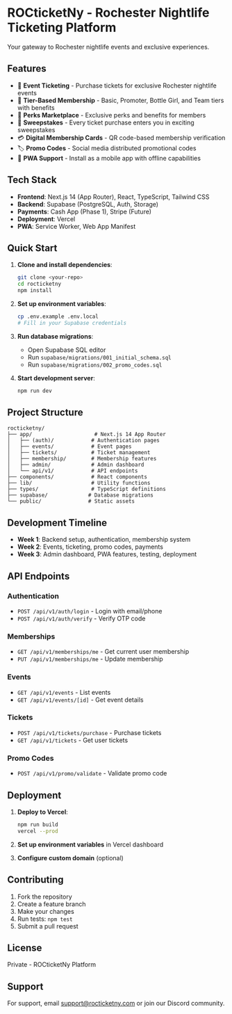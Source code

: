 # ROCticketNy - Rochester Nightlife Ticketing Platform

Your gateway to Rochester nightlife events and exclusive experiences.

## Features

- 🎫 **Event Ticketing** - Purchase tickets for exclusive Rochester nightlife events
- 👑 **Tier-Based Membership** - Basic, Promoter, Bottle Girl, and Team tiers with benefits
- 🎁 **Perks Marketplace** - Exclusive perks and benefits for members
- 🎰 **Sweepstakes** - Every ticket purchase enters you in exciting sweepstakes
- 💳 **Digital Membership Cards** - QR code-based membership verification
- 🏷️ **Promo Codes** - Social media distributed promotional codes
- 📱 **PWA Support** - Install as a mobile app with offline capabilities

## Tech Stack

- **Frontend**: Next.js 14 (App Router), React, TypeScript, Tailwind CSS
- **Backend**: Supabase (PostgreSQL, Auth, Storage)
- **Payments**: Cash App (Phase 1), Stripe (Future)
- **Deployment**: Vercel
- **PWA**: Service Worker, Web App Manifest

## Quick Start

1. **Clone and install dependencies**:
   ```bash
   git clone <your-repo>
   cd rocticketny
   npm install
   ```

2. **Set up environment variables**:
   ```bash
   cp .env.example .env.local
   # Fill in your Supabase credentials
   ```

3. **Run database migrations**:
   - Open Supabase SQL editor
   - Run `supabase/migrations/001_initial_schema.sql`
   - Run `supabase/migrations/002_promo_codes.sql`

4. **Start development server**:
   ```bash
   npm run dev
   ```

## Project Structure

```
rocticketny/
├── app/                    # Next.js 14 App Router
│   ├── (auth)/            # Authentication pages
│   ├── events/            # Event pages
│   ├── tickets/           # Ticket management
│   ├── membership/        # Membership features
│   ├── admin/             # Admin dashboard
│   └── api/v1/            # API endpoints
├── components/            # React components
├── lib/                   # Utility functions
├── types/                 # TypeScript definitions
├── supabase/             # Database migrations
└── public/               # Static assets
```

## Development Timeline

- **Week 1**: Backend setup, authentication, membership system
- **Week 2**: Events, ticketing, promo codes, payments
- **Week 3**: Admin dashboard, PWA features, testing, deployment

## API Endpoints

### Authentication
- `POST /api/v1/auth/login` - Login with email/phone
- `POST /api/v1/auth/verify` - Verify OTP code

### Memberships
- `GET /api/v1/memberships/me` - Get current user membership
- `PUT /api/v1/memberships/me` - Update membership

### Events
- `GET /api/v1/events` - List events
- `GET /api/v1/events/[id]` - Get event details

### Tickets
- `POST /api/v1/tickets/purchase` - Purchase tickets
- `GET /api/v1/tickets` - Get user tickets

### Promo Codes
- `POST /api/v1/promo/validate` - Validate promo code

## Deployment

1. **Deploy to Vercel**:
   ```bash
   npm run build
   vercel --prod
   ```

2. **Set up environment variables** in Vercel dashboard

3. **Configure custom domain** (optional)

## Contributing

1. Fork the repository
2. Create a feature branch
3. Make your changes
4. Run tests: `npm test`
5. Submit a pull request

## License

Private - ROCticketNy Platform

## Support

For support, email support@rocticketny.com or join our Discord community.
